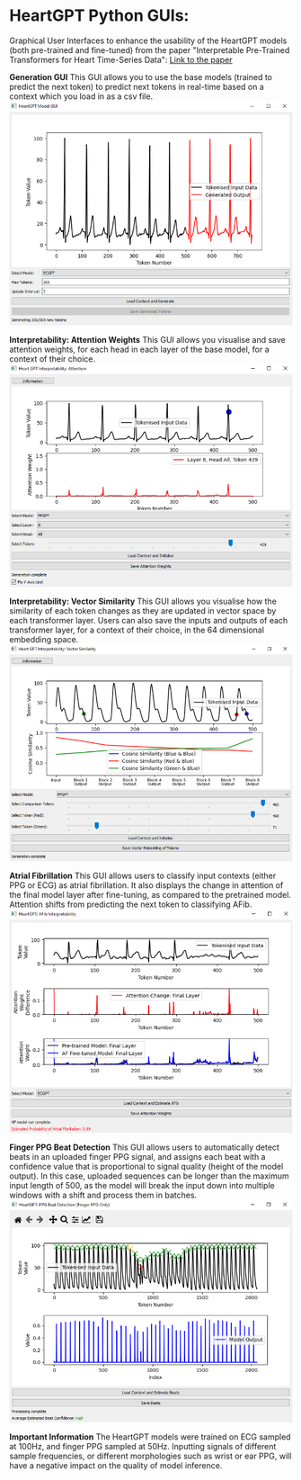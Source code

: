 # HeartGPT Python GUIs:
Graphical User Interfaces to enhance the usability of the HeartGPT models (both pre-trained and fine-tuned) from the paper "Interpretable Pre-Trained Transformers for Heart Time-Series Data": 
[Link to the paper](https://www.arxiv.org/abs/2407.20775)

**Generation GUI** This GUI allows you to use the base models (trained to predict the next token) to predict next tokens in real-time based on a context which you load in as a csv file.
![Generation_GUI](Figures/Generation_GUI.PNG)

**Interpretability: Attention Weights** This GUI allows you visualise and save attention weights, for each head in each layer of the base model, for a context of their choice.
![interp_attention](Figures/attention_GUI.PNG)

**Interpretability: Vector Similarity** This GUI allows you visualise how the similarity of each token changes as they are updated in vector space by each transformer layer. Users can also save the inputs and outputs of each transformer layer, for a context of their choice, in the 64 dimensional embedding space.
![interp_sim](Figures/similarity_GUI.PNG)

**Atrial Fibrillation** This GUI allows users to classify input contexts (either PPG or ECG) as atrial fibrillation. It also displays the change in attention of the final model layer after fine-tuning, as compared to the pretrained model. Attention shifts from predicting the next token to classifying AFib.
![afib_gui](Figures/afib_GUI.PNG)

**Finger PPG Beat Detection** This GUI allows users to automatically detect beats in an uploaded finger PPG signal, and assigns each beat with a confidence value that is proportional to signal quality (height of the model output). In this case, uploaded sequences can be longer than the maximum input length of 500, as the model will break the input down into multiple windows with a shift and process them in batches. 
![afib_gui](Figures/beat_detection_GUI.PNG)

**Important Information**
The HeartGPT models were trained on ECG sampled at 100Hz, and finger PPG sampled at 50Hz. Inputting signals of different sample frequencies, or different morphologies such as wrist or ear PPG, will have a negative impact on the quality of model inference. 


